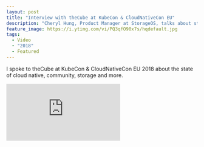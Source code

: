 ```yaml
---
layout: post
title: "Interview with theCube at KubeCon & CloudNativeCon EU"
description: "Cheryl Hung, Product Manager at StorageOS, talks about storage and being a community leader with theCube"
feature_image: https://i.ytimg.com/vi/PQ3qfO90x7s/hqdefault.jpg
tags:
  - Video
  - "2018"
  - Featured
---
```


I spoke to theCube at KubeCon & CloudNativeCon EU 2018 about the state of cloud native, community, storage and more.

<div class="video-wrapper">
    <iframe src="https://www.youtube.com/embed/PQ3qfO90x7s" frameborder="0" allowfullscreen></iframe>
</div>
